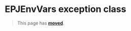 # EPJEnvVars exception class

> This page has [**moved**](https://lib-docs.delphidabbler.com/EnvVars/3/API/EPJEnvVars).
